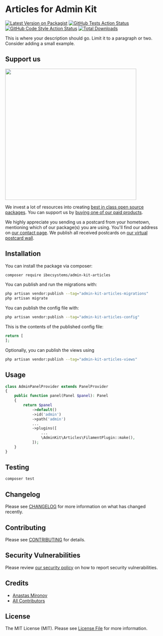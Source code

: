 # Articles for Admin Kit

[![Latest Version on Packagist](https://img.shields.io/packagist/v/ibecsystems/admin-kit-articles.svg?style=flat-square)](https://packagist.org/packages/ibecsystems/admin-kit-articles)
[![GitHub Tests Action Status](https://img.shields.io/github/actions/workflow/status/ibec-box/admin-kit-articles/run-tests.yml?branch=1.x&label=tests&style=flat-square)](https://github.com/ibec-box/admin-kit-articles/actions?query=workflow%3Arun-tests+branch%3A1.x)
[![GitHub Code Style Action Status](https://img.shields.io/github/actions/workflow/status/ibec-box/admin-kit-articles/fix-php-code-style-issues.yml?branch=1.x&label=code%20style&style=flat-square)](https://github.com/ibec-box/admin-kit-articles/actions?query=workflow%3A"Fix+PHP+code+style+issues"+branch%3A1.x)
[![Total Downloads](https://img.shields.io/packagist/dt/ibecsystems/admin-kit-articles.svg?style=flat-square)](https://packagist.org/packages/ibecsystems/admin-kit-articles)

This is where your description should go. Limit it to a paragraph or two. Consider adding a small example.

## Support us

[<img src="https://github-ads.s3.eu-central-1.amazonaws.com/admin-kit-articles.jpg?t=1" width="419px" />](https://spatie.be/github-ad-click/admin-kit-articles)

We invest a lot of resources into creating [best in class open source packages](https://spatie.be/open-source). You can support us by [buying one of our paid products](https://spatie.be/open-source/support-us).

We highly appreciate you sending us a postcard from your hometown, mentioning which of our package(s) you are using. You'll find our address on [our contact page](https://spatie.be/about-us). We publish all received postcards on [our virtual postcard wall](https://spatie.be/open-source/postcards).

## Installation

You can install the package via composer:

```bash
composer require ibecsystems/admin-kit-articles
```

You can publish and run the migrations with:

```bash
php artisan vendor:publish --tag="admin-kit-articles-migrations"
php artisan migrate
```

You can publish the config file with:

```bash
php artisan vendor:publish --tag="admin-kit-articles-config"
```

This is the contents of the published config file:

```php
return [
];
```

Optionally, you can publish the views using

```bash
php artisan vendor:publish --tag="admin-kit-articles-views"
```

## Usage

```php
class AdminPanelProvider extends PanelProvider
{
    public function panel(Panel $panel): Panel
    {
        return $panel
            ->default()
            ->id('admin')
            ->path('admin')
            ...
            ->plugins([
                ...
                \AdminKit\Articles\FilamentPlugin::make(),
            ]);
    }
}
```

## Testing

```bash
composer test
```

## Changelog

Please see [CHANGELOG](CHANGELOG.md) for more information on what has changed recently.

## Contributing

Please see [CONTRIBUTING](CONTRIBUTING.md) for details.

## Security Vulnerabilities

Please review [our security policy](../../security/policy) on how to report security vulnerabilities.

## Credits

- [Anastas Mironov](https://github.com/ast21)
- [All Contributors](../../contributors)

## License

The MIT License (MIT). Please see [License File](LICENSE.md) for more information.

